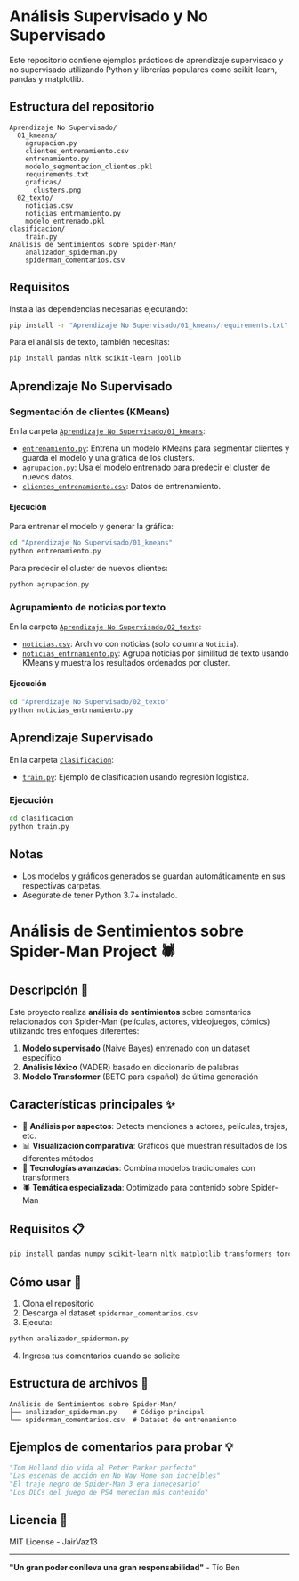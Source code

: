 # Análisis Supervisado y No Supervisado

Este repositorio contiene ejemplos prácticos de aprendizaje supervisado y no supervisado utilizando Python y librerías populares como scikit-learn, pandas y matplotlib.

## Estructura del repositorio

```
Aprendizaje No Supervisado/
  01_kmeans/
    agrupacion.py
    clientes_entrenamiento.csv
    entrenamiento.py
    modelo_segmentacion_clientes.pkl
    requirements.txt
    graficas/
      clusters.png
  02_texto/
    noticias.csv
    noticias_entrnamiento.py
    modelo_entrenado.pkl
clasificacion/
    train.py
Análisis de Sentimientos sobre Spider-Man/
    analizador_spiderman.py
    spiderman_comentarios.csv
```

## Requisitos

Instala las dependencias necesarias ejecutando:

```sh
pip install -r "Aprendizaje No Supervisado/01_kmeans/requirements.txt"
```
Para el análisis de texto, también necesitas:
```sh
pip install pandas nltk scikit-learn joblib
```

## Aprendizaje No Supervisado

### Segmentación de clientes (KMeans)

En la carpeta [`Aprendizaje No Supervisado/01_kmeans`](Aprendizaje%20No%20Supervisado/01_kmeans):

- [`entrenamiento.py`](Aprendizaje%20No%20Supervisado/01_kmeans/entrenamiento.py): Entrena un modelo KMeans para segmentar clientes y guarda el modelo y una gráfica de los clusters.
- [`agrupacion.py`](Aprendizaje%20No%20Supervisado/01_kmeans/agrupacion.py): Usa el modelo entrenado para predecir el cluster de nuevos datos.
- [`clientes_entrenamiento.csv`](Aprendizaje%20No%20Supervisado/01_kmeans/clientes_entrenamiento.csv): Datos de entrenamiento.

#### Ejecución

Para entrenar el modelo y generar la gráfica:

```sh
cd "Aprendizaje No Supervisado/01_kmeans"
python entrenamiento.py
```

Para predecir el cluster de nuevos clientes:

```sh
python agrupacion.py
```

### Agrupamiento de noticias por texto

En la carpeta [`Aprendizaje No Supervisado/02_texto`](Aprendizaje%20No%20Supervisado/02_texto):

- [`noticias.csv`](Aprendizaje%20No%20Supervisado/02_texto/noticias.csv): Archivo con noticias (solo columna `Noticia`).
- [`noticias_entrnamiento.py`](Aprendizaje%20No%20Supervisado/02_texto/noticias_entrnamiento.py): Agrupa noticias por similitud de texto usando KMeans y muestra los resultados ordenados por cluster.

#### Ejecución

```sh
cd "Aprendizaje No Supervisado/02_texto"
python noticias_entrnamiento.py
```

## Aprendizaje Supervisado

En la carpeta [`clasificacion`](ejemplos/clasificacion):

- [`train.py`](ejemplos/clasificacion/train.py): Ejemplo de clasificación usando regresión logística.

### Ejecución

```sh
cd clasificacion
python train.py
```

## Notas

- Los modelos y gráficos generados se guardan automáticamente en sus respectivas carpetas.
- Asegúrate de tener Python 3.7+ instalado.

# Análisis de Sentimientos sobre Spider-Man Project 🕷️

## Descripción 📄

Este proyecto realiza **análisis de sentimientos** sobre comentarios relacionados con Spider-Man (películas, actores, videojuegos, cómics) utilizando tres enfoques diferentes:

1. **Modelo supervisado** (Naive Bayes) entrenado con un dataset específico
2. **Análisis léxico** (VADER) basado en diccionario de palabras
3. **Modelo Transformer** (BETO para español) de última generación

## Características principales ✨

- 🎯 **Análisis por aspectos**: Detecta menciones a actores, películas, trajes, etc.
- 📊 **Visualización comparativa**: Gráficos que muestran resultados de los diferentes métodos
- 🤖 **Tecnologías avanzadas**: Combina modelos tradicionales con transformers
- 🕷️ **Temática especializada**: Optimizado para contenido sobre Spider-Man

## Requisitos 📋

```bash
pip install pandas numpy scikit-learn nltk matplotlib transformers torch
```

## Cómo usar 🚀

1. Clona el repositorio
2. Descarga el dataset `spiderman_comentarios.csv`
3. Ejecuta:

```bash
python analizador_spiderman.py
```

4. Ingresa tus comentarios cuando se solicite

## Estructura de archivos 📂

```
Análisis de Sentimientos sobre Spider-Man/
├── analizador_spiderman.py    # Código principal
└── spiderman_comentarios.csv  # Dataset de entrenamiento
```

## Ejemplos de comentarios para probar 💡

```python
"Tom Holland dio vida al Peter Parker perfecto"
"Las escenas de acción en No Way Home son increíbles"
"El traje negro de Spider-Man 3 era innecesario"
"Los DLCs del juego de PS4 merecían más contenido"
```

## Licencia 📜

MIT License - JairVaz13

---

**"Un gran poder conlleva una gran responsabilidad"** - Tío Ben